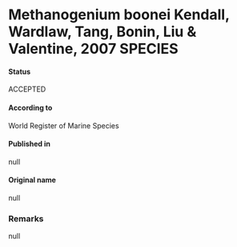 # Methanogenium boonei Kendall, Wardlaw, Tang, Bonin, Liu & Valentine, 2007 SPECIES

#### Status
ACCEPTED

#### According to
World Register of Marine Species

#### Published in
null

#### Original name
null

### Remarks
null